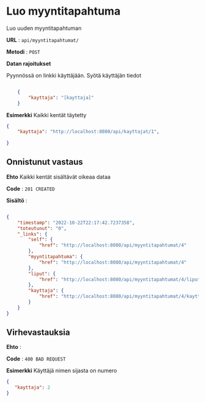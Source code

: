 # Luo myyntitapahtuma

Luo uuden myyntitapahtuman

**URL** : `api/myyntitapahtumat/`

**Metodi** : `POST`

**Datan rajoitukset**

Pyynnössä on linkki käyttäjään.
Syötä käyttäjän tiedot

```json

    {
        "kayttaja": "[kayttaja]"
    }

```
**Esimerkki** Kaikki kentät täytetty

```json
{
    "kayttaja": "http://localhost:8080/api/kayttajat/1",
    
}
```

## Onnistunut vastaus

**Ehto** Kaikki kentät sisältävät oikeaa dataa

**Code** : `201 CREATED`

**Sisältö** :
```json

{
    "timestamp": "2022-10-22T22:17:42.7237358",
    "toteutunut": "0",
    "_links": {
        "self": {
            "href": "http://localhost:8080/api/myyntitapahtumat/4"
        },
        "myyntitapahtuma": {
            "href": "http://localhost:8080/api/myyntitapahtumat/4"
        },
        "liput": {
            "href": "http://localhost:8080/api/myyntitapahtumat/4/liput"
        },
        "kayttaja": {
            "href": "http://localhost:8080/api/myyntitapahtumat/4/kayttaja"
        }
    }
}
```

## Virhevastauksia

**Ehto** : 

**Code** : `400 BAD REQUEST`

**Esimerkki** Käyttäjä nimen sijasta on numero
 
 ```json
 {
    "kayttaja": 2
}
```
